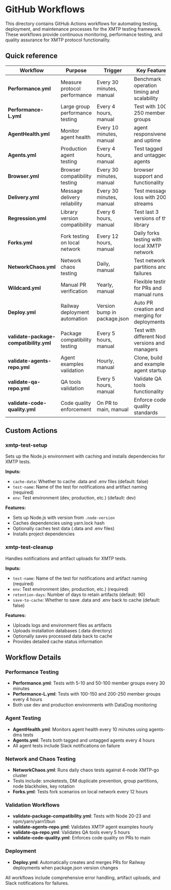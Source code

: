 # GitHub Workflows

This directory contains GitHub Actions workflows for automating testing, deployment, and maintenance processes for the XMTP testing framework. These workflows provide continuous monitoring, performance testing, and quality assurance for XMTP protocol functionality.

## Quick reference

| Workflow                               | Purpose                         | Trigger                      | Key Features                                   |
| -------------------------------------- | ------------------------------- | ---------------------------- | ---------------------------------------------- |
| **Performance.yml**                    | Measure protocol performance    | Every 30 minutes, manual     | Benchmark operation timing and scalability     |
| **Performance-L.yml**                  | Large group performance testing | Every 4 hours, manual        | Test with 100-250 member groups                |
| **AgentHealth.yml**                    | Monitor agent health            | Every 10 minutes, manual     | agent responsiveness and uptime                |
| **Agents.yml**                         | Production agent testing        | Every 4 hours, manual        | Test tagged and untagged agents                |
| **Browser.yml**                        | Browser compatibility testing   | Every 30 minutes, manual     | browser support and functionality              |
| **Delivery.yml**                       | Message delivery reliability    | Every 30 minutes, manual     | Test message loss with 200 streams             |
| **Regression.yml**                     | Library version compatibility   | Every 6 hours, manual        | Test last 3 versions of the library            |
| **Forks.yml**                          | Fork testing on local network   | Every 12 hours, manual       | Daily forks testing with local XMTP network    |
| **NetworkChaos.yml**                   | Network chaos testing           | Daily, manual                | Test network partitions and failures           |
| **Wildcard.yml**                       | Manual PR verification          | Yearly, manual               | Flexible testing for PRs and manual runs       |
| **Deploy.yml**                         | Railway deployment automation   | Version bump in package.json | Auto PR creation and merging for deployments   |
| **validate-package-compatibility.yml** | Package compatibility testing   | Every 5 hours, manual        | Test with different Node versions and managers |
| **validate-agents-repo.yml**           | Agent examples validation       | Hourly, manual               | Clone, build and example agent startup         |
| **validate-qa-repo.yml**               | QA tools validation             | Every 5 hours, manual        | Validate QA tools functionality                |
| **validate-code-quality.yml**          | Code quality enforcement        | On PR to main, manual        | Enforce code quality standards                 |

## Custom Actions

### xmtp-test-setup

Sets up the Node.js environment with caching and installs dependencies for XMTP tests.

**Inputs:**

- `cache-data`: Whether to cache .data and .env files (default: false)
- `test-name`: Name of the test for notifications and artifact naming (required)
- `env`: Test environment (dev, production, etc.) (default: dev)

**Features:**

- Sets up Node.js with version from `.node-version`
- Caches dependencies using yarn.lock hash
- Optionally caches test data (.data and .env files)
- Installs project dependencies

### xmtp-test-cleanup

Handles notifications and artifact uploads for XMTP tests.

**Inputs:**

- `test-name`: Name of the test for notifications and artifact naming (required)
- `env`: Test environment (dev, production, etc.) (required)
- `retention-days`: Number of days to retain artifacts (default: 90)
- `save-to-cache`: Whether to save .data and .env back to cache (default: false)

**Features:**

- Uploads logs and environment files as artifacts
- Uploads installation databases (.data directory)
- Optionally saves processed data back to cache
- Provides detailed cache status information

## Workflow Details

### Performance Testing

- **Performance.yml**: Tests with 5-10 and 50-100 member groups every 30 minutes
- **Performance-L.yml**: Tests with 100-150 and 200-250 member groups every 4 hours
- Both use dev and production environments with DataDog monitoring

### Agent Testing

- **AgentHealth.yml**: Monitors agent health every 10 minutes using agents-dms tests
- **Agents.yml**: Tests both tagged and untagged agents every 4 hours
- All agent tests include Slack notifications on failure

### Network and Chaos Testing

- **NetworkChaos.yml**: Runs daily chaos tests against 4-node XMTP-go cluster
- Tests include: smoketests, DM duplicate prevention, group partitions, node blackholes, key rotation
- **Forks.yml**: Tests fork scenarios on local network every 12 hours

### Validation Workflows

- **validate-package-compatibility.yml**: Tests with Node 20-23 and npm/yarn/yarn1/bun
- **validate-agents-repo.yml**: Validates XMTP agent examples hourly
- **validate-qa-repo.yml**: Validates QA tools every 5 hours
- **validate-code-quality.yml**: Enforces code quality on PRs to main

### Deployment

- **Deploy.yml**: Automatically creates and merges PRs for Railway deployments when package.json version changes

All workflows include comprehensive error handling, artifact uploads, and Slack notifications for failures.
